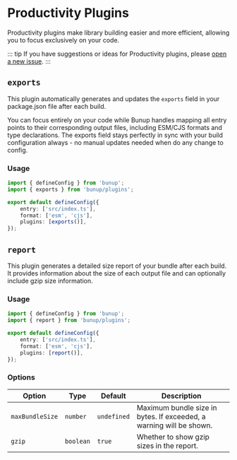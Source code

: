 # Productivity Plugins

Productivity plugins make library building easier and more efficient, allowing you to focus exclusively on your code.

::: tip
If you have suggestions or ideas for Productivity plugins, please [open a new issue](https://github.com/arshad-yaseen/bunup/issues/new).
:::

## `exports`

This plugin automatically generates and updates the `exports` field in your package.json file after each build. 

You can focus entirely on your code while Bunup handles mapping all entry points to their corresponding output files, including ESM/CJS formats and type declarations. The exports field stays perfectly in sync with your build configuration always - no manual updates needed when do any change to config.

### Usage

```ts
import { defineConfig } from 'bunup';
import { exports } from 'bunup/plugins';

export default defineConfig({
	entry: ['src/index.ts'],
	format: ['esm', 'cjs'],
	plugins: [exports()],
});
```

## `report`

This plugin generates a detailed size report of your bundle after each build. It provides information about the size of each output file and can optionally include gzip size information.

### Usage

```ts
import { defineConfig } from 'bunup';
import { report } from 'bunup/plugins';

export default defineConfig({
	entry: ['src/index.ts'],
	format: ['esm', 'cjs'],
	plugins: [report()],
});
```

### Options

| Option          | Type      | Default     | Description                                                         |
| --------------- | --------- | ----------- | ------------------------------------------------------------------- |
| `maxBundleSize` | `number`  | `undefined` | Maximum bundle size in bytes. If exceeded, a warning will be shown. |
| `gzip`          | `boolean` | `true`      | Whether to show gzip sizes in the report.                           |

